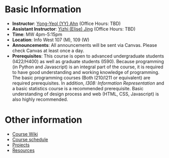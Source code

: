# Basic Information

- **Instructor**: [Yong-Yeol (YY) Ahn](http://yongyeol.com) (Office Hours: TBD)
- **Assistant Instructor**: [Yizhi (Elise) Jing](http://yzjing.github.io/) (Office Hours: TBD)
- **Time**: MW 4pm-5:15pm
- **Location**: Info West 107 (M), 109 (W)
- **Announcements**: All announcements will be sent via Canvas. Please check Canvas at least once a day. 
- **Prerequisites**: This course is open to advanced undergraduate students (I422/H400) as well as graduate students (I590). Because programming (in Python and Javascript) is an integral part of the course, it is required to have good understanding and working knowledge of programming. The basic programming courses (Both I210/I211 or equivalent) are required prerequisites. In addition, *I308: Information Representation* and a basic statistics course is a recommended prerequisite. Basic understanding of design process and web (HTML, CSS, Javascript) is also highly recommended.

# Other information

- [Course Wiki](https://github.com/yy/dviz-course/wiki)
- [Course schedule](https://github.com/yy/dviz-course/wiki/Schedule)
- [Projects](https://github.com/yy/dviz-course/wiki/Projects)
- [Resources](https://github.com/yy/dviz-course/wiki/Resources)
